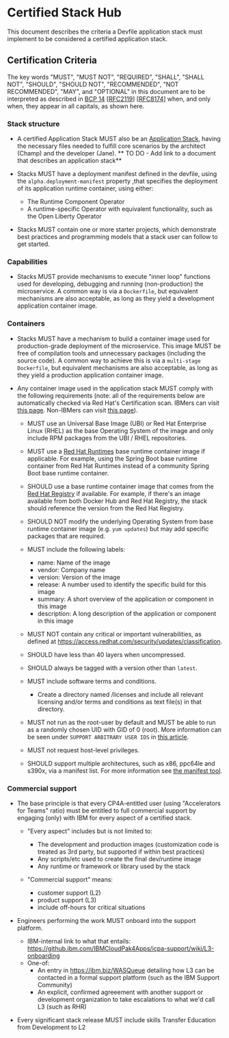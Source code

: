 # Certified Stack Hub

This document describes the criteria a Devfile application stack must implement to be considered a certified application stack.

## Certification Criteria
The key words "MUST", "MUST NOT", "REQUIRED", "SHALL", "SHALL NOT", "SHOULD",
"SHOULD NOT", "RECOMMENDED", "NOT RECOMMENDED", "MAY", and "OPTIONAL" in this
document are to be interpreted as described in [BCP
14](https://tools.ietf.org/html/bcp14)
[[RFC2119](https://tools.ietf.org/html/rfc2119)]
[[RFC8174](https://tools.ietf.org/html/rfc8174)] when, and only when, they
appear in all capitals, as shown here.

### Stack structure

* A certified Application Stack MUST also be an [Application Stack](), having the necessary files needed to fulfill core scenarios by the architect (Champ) and the developer (Jane). ** TO DO - Add link to a document that describes an application stack**

* Stacks MUST have a deployment manifest defined in the devfile, using the `alpha.deployment-manifest` property ,that specifies the deployment of its application runtime container, using either:
  * The Runtime Component Operator
  * A runtime-specific Operator with equivalent functionality, such as the Open Liberty Operator

* Stacks MUST contain one or more starter projects, which demonstrate best practices and programming models that a stack user can follow to get started.  

### Capabilities

* Stacks MUST provide mechanisms to execute "inner loop" functions used for developing, debugging and running (non-production) the microservice.  A common way is via a `Dockerfile`, but equivalent mechanisms are also acceptable, as long as they yield a development application container image.  

### Containers

* Stacks MUST have a mechanism to build a container image used for production-grade deployment of the microservice.  This image MUST be free of compilation tools and unnecessary packages (including the source code).  A common way to achieve this is via a `multi-stage Dockerfile`, but equivalent mechanisms are also acceptable, as long as they yield a production application container image.  

* Any container image used in the application stack MUST comply with the following requirements (note: all of the requirements below are automatically checked via Red Hat's Certification scan.  IBMers can visit [this page](https://playbook.cloudpaklab.ibm.com/getting-started/red-hat-openshift/image-certification/red-hat-certification-portal-and-apis).  Non-IBMers can visit [this page](https://connect.redhat.com/resources/container-certification-overview)).  

  * MUST use an Universal Base Image (UBI) or Red Hat Enterprise Linux (RHEL) as the base Operating System of the image and only include RPM packages from the UBI / RHEL repositories.
  
  * MUST use a [Red Hat Runtimes](https://www.redhat.com/en/products/runtimes) base runtime container image if applicable.  For example, using the Spring Boot base runtime container from Red Hat Runtimes instead of a community Spring Boot base runtime container.
  
  * SHOULD use a base runtime container image that comes from the [Red Hat Registry](https://catalog.redhat.com/software/containers/explore) if available.  For example, if there's an image available from both Docker Hub and Red Hat Registry, the stack should reference the version from the Red Hat Registry.
  
  * SHOULD NOT modify the underlying Operating System from base runtime container image (e.g. `yum updates`) but may add specific packages that are required.
  
  * MUST include the following labels:
    * name: Name of the image
    * vendor: Company name
    * version: Version of the image
    * release: A number used to identify the specific build for this image
    * summary: A short overview of the application or component in this image
    * description:  A long description of the application or component in this image

  * MUST NOT contain any critical or important vulnerabilities, as defined at https://access.redhat.com/security/updates/classification.
  
  * SHOULD have less than 40 layers when uncompressed.

  * SHOULD always be tagged with a version other than `latest`.
  
  * MUST include software terms and conditions.
    * Create a directory named /licenses and include all relevant licensing and/or terms and conditions as text file(s) in that directory.
   
  * MUST not run as the root-user by default and MUST be able to run as a randomly chosen UID with GID of 0 (root).  More information can be seen under `SUPPORT ARBITRARY USER IDS` in [this article](https://docs.openshift.com/container-platform/4.3/openshift_images/create-images.html#images-create-guide-openshift_create-images).
  
  * MUST not request host-level privileges.
    
  * SHOULD support multiple architectures, such as x86, ppc64le and s390x, via a manifest list. For more information see [the manifest tool](https://github.com/estesp/manifest-tool/releases).
    
### Commercial support

* The base principle is that every CP4A-entitled user (using "Accelerators for Teams" ratio) must be entitled to full commercial support by engaging (only) with IBM for every aspect of a certified stack.
  * "Every aspect" includes but is not limited to:
    * The development and production images (customization code is treated as 3rd party, but supported if within best practices)
    * Any scripts/etc used to create the final dev/runtime image
    * Any runtime or framework or library used by the stack
    
  * "Commercial support" means:
    * customer support (L2)
    * product support (L3)
    * include off-hours for critical situations
        
* Engineers performing the work MUST onboard into the support platform.
   * IBM-internal link to what that entails: https://github.ibm.com/IBMCloudPak4Apps/icpa-support/wiki/L3-onboarding
   * One-of:
     * An entry in https://ibm.biz/WASQueue detailing how L3 can be contacted in a formal support platform (such as the IBM Support Community)
     * An explicit, confirmed agreeement with another support or development organization to take escalations to what we'd call L3 (such as RHR)
   
* Every significant stack release MUST include skills Transfer Education from Development to L2
